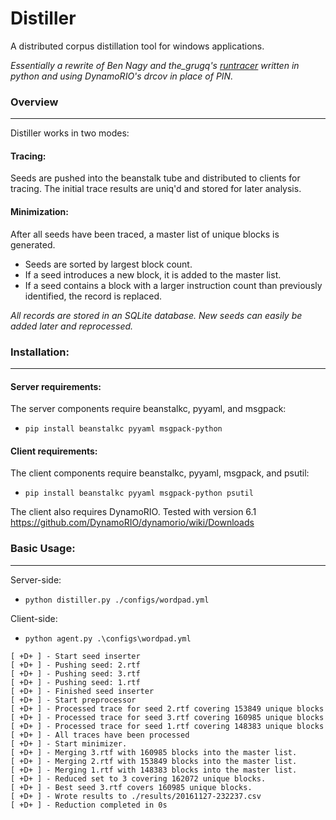 Distiller
========= 
A distributed corpus distillation tool for windows applications.

*Essentially a rewrite of Ben Nagy and the_grugq's [runtracer](https://github.com/grugq/RunTracer) written in python and using DynamoRIO's drcov in place of PIN.*


### Overview
----------
Distiller works in two modes:

#### Tracing:
Seeds are pushed into the beanstalk tube and distributed to clients for tracing.  The initial trace results are uniq'd and stored for later analysis.

#### Minimization:
After all seeds have been traced, a master list of unique blocks is generated.
* Seeds are sorted by largest block count.
* If a seed introduces a new block, it is added to the master list.
* If a seed contains a block with a larger instruction count than previously identified, the record is replaced.

*All records are stored in an SQLite database.  New seeds can easily be added later and reprocessed.*


### Installation:
----------
#### Server requirements:
The server components require beanstalkc, pyyaml, and msgpack:

* ```pip install beanstalkc pyyaml msgpack-python```


#### Client requirements:
The client components require beanstalkc, pyyaml, msgpack, and psutil:

* ```pip install beanstalkc pyyaml msgpack-python psutil```

The client also requires DynamoRIO.  Tested with version 6.1
    https://github.com/DynamoRIO/dynamorio/wiki/Downloads
    

### Basic Usage:
----------
Server-side:

* ```python distiller.py ./configs/wordpad.yml```

Client-side:

* ```python agent.py .\configs\wordpad.yml```

```
[ +D+ ] - Start seed inserter
[ +D+ ] - Pushing seed: 2.rtf
[ +D+ ] - Pushing seed: 3.rtf
[ +D+ ] - Pushing seed: 1.rtf
[ +D+ ] - Finished seed inserter
[ +D+ ] - Start preprocessor
[ +D+ ] - Processed trace for seed 2.rtf covering 153849 unique blocks
[ +D+ ] - Processed trace for seed 3.rtf covering 160985 unique blocks
[ +D+ ] - Processed trace for seed 1.rtf covering 148383 unique blocks
[ +D+ ] - All traces have been processed
[ +D+ ] - Start minimizer.
[ +D+ ] - Merging 3.rtf with 160985 blocks into the master list.
[ +D+ ] - Merging 2.rtf with 153849 blocks into the master list.
[ +D+ ] - Merging 1.rtf with 148383 blocks into the master list.
[ +D+ ] - Reduced set to 3 covering 162072 unique blocks.
[ +D+ ] - Best seed 3.rtf covers 160985 unique blocks.
[ +D+ ] - Wrote results to ./results/20161127-232237.csv
[ +D+ ] - Reduction completed in 0s
```
